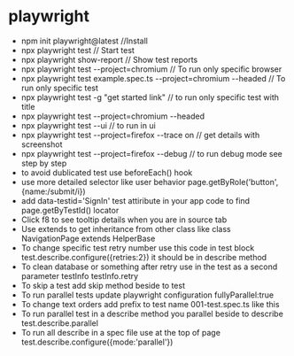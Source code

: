 # playwright

- npm init playwright@latest //Install
- npx playwright test // Start test
- npx playwright show-report // Show test reports
- npx playwright test --project=chromium // To run only specific browser
- npx playwright test example.spec.ts --project=chromium --headed // To run only specific test
- npx playwright test -g "get started link" // to run only specific test with title
- npx playwright test --project=chromium --headed
- npx playwright test --ui // to run in ui
- npx playwright test --project=firefox --trace on // get details with screenshot
- npx playwright test --project=firefox --debug // to run debug mode see step by step
- to avoid dublicated test use beforeEach() hook
- use more detailed selector like user behavior page.getByRole('button',{name:/submit/i})
- add data-testid='SignIn' test attiribute in your app code to find page.getByTestId() locator
- Click f8 to see tooltip details when you are in source tab
- Use extends to get inheritance from other class like class NavigationPage extends HelperBase
- To change specific test retry number use this code in test block test.describe.configure({retries:2}) it should be in describe method
- To clean database or something after retry use in the test as a second parameter testInfo testInfo.retry
- To skip a test add skip method beside to test
- To run parallel tests update playwright configuration fullyParallel:true
- To change text orders add prefix to test name 001-test.spec.ts like this
- To run parallel test in a describe method you parallel beside to describe test.describe.parallel
- To run all describe in a spec file use at the top of page test.describe.configure({mode:'parallel'})
